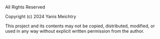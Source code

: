 All Rights Reserved

Copyright (c) 2024 Yanis Meichtry

This project and its contents may not be copied, distributed, modified, or used in any way without explicit written permission from the author.
